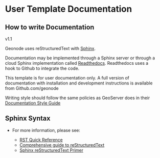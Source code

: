 # User Template Documentation

## How to write Documentation

v1.1

Geonode uses reStructuredText with [Sphinx](http://www.sphinx-doc.org).

Documentation may be implemented through a Sphinx server or through a cloud Sphinx implementation called [Readthedocs](http://www.readthedocs.org).  Readthedocs uses a hook to Github to integrate the code.   

This template is for user documentation only.   A full version of documentation with installation and development instructions is available from Github.com/geonode   

Writing style should follow the same policies as GeoServer does in their
[Documentation Style
Guide](http://docs.geoserver.org/latest/en/docguide/style.html)

## Sphinx Syntax

  - For more information, please see:
    
      - [RST Quick
        Reference](http://docutils.sourceforge.net/docs/user/rst/quickref.html#section-structure)
      - [Comprehensive guide to
        reStructuredText](http://docutils.sourceforge.net/docs/ref/rst/restructuredtext.html)
      - [Sphinx reStructuredText
        Primer](http://www.sphinx-doc.org/rest.html)

